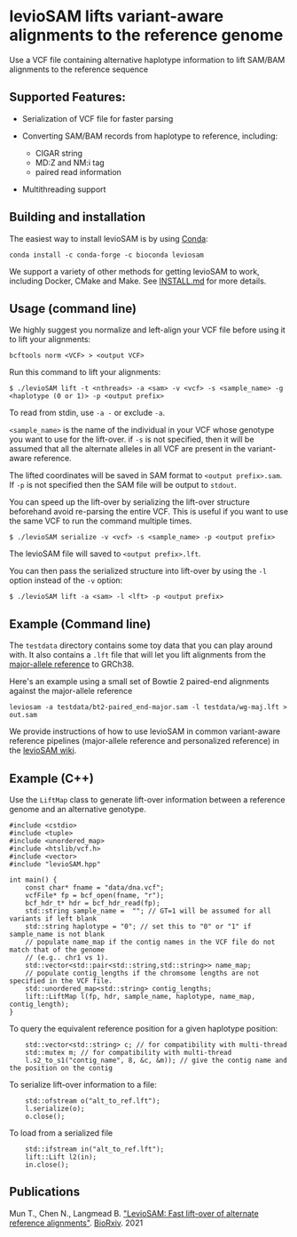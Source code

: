 # levioSAM lifts variant-aware alignments to the reference genome

Use a VCF file containing alternative haplotype information to lift SAM/BAM alignments
to the reference sequence


## Supported Features:

- Serialization of VCF file for faster parsing

- Converting SAM/BAM records from haplotype to reference, including:
    - CIGAR string
    - MD:Z and NM:i tag
    - paired read information

- Multithreading support

## Building and installation

The easiest way to install levioSAM is by using [Conda](https://docs.conda.io/en/latest/):

```
conda install -c conda-forge -c bioconda leviosam
```

We support a variety of other methods for getting levioSAM to work, including Docker, CMake and Make. See
[INSTALL.md](INSTALL.md) for more details.

## Usage (command line)

We highly suggest you normalize and left-align your VCF file before using it to lift your alignments:
```
bcftools norm <VCF> > <output VCF>
```

Run this command to lift your alignments:
```
$ ./levioSAM lift -t <nthreads> -a <sam> -v <vcf> -s <sample_name> -g <haplotype (0 or 1)> -p <output prefix>
```
To read from stdin, use `-a -` or exclude `-a`.

`<sample_name>` is the name of the individual in your VCF whose genotype you want to use for the lift-over.
if `-s` is not specified, then it will be assumed that all the alternate alleles in all VCF are present in the variant-aware
reference.

The lifted coordinates will be saved in SAM format to `<output prefix>.sam`. If `-p` is not specified then the SAM file
will be output to `stdout`.

You can speed up the lift-over by serializing the lift-over structure beforehand avoid re-parsing the entire VCF. This
is useful if you want to use the same VCF to run the command multiple times.
```
$ ./levioSAM serialize -v <vcf> -s <sample_name> -p <output prefix>
```
The levioSAM file will saved to `<output prefix>.lft`.

You can then pass the serialized structure into lift-over by using the `-l` option instead of the `-v` option:
```
$ ./levioSAM lift -a <sam> -l <lft> -p <output prefix>
```


## Example (Command line)

The `testdata` directory contains some toy data that you can play around with. It also
contains a `.lft` file that will let you lift alignments from the [major-allele reference](https://doi.org/10.1371/journal.pgen.1002280) to GRCh38.

Here's an example using a small set of Bowtie 2 paired-end alignments against the major-allele reference

```
leviosam -a testdata/bt2-paired_end-major.sam -l testdata/wg-maj.lft > out.sam
```

We provide instructions of how to use levioSAM in common variant-aware reference pipelines (major-allele reference and personalized reference) in the [levioSAM wiki](https://github.com/alshai/levioSAM/wiki/Alignment-with-variant-aware-reference-genomes).

## Example (C++)

Use the `LiftMap` class to generate lift-over information between a reference genome and an alternative genotype.

```
#include <cstdio>
#include <tuple>
#include <unordered_map>
#include <htslib/vcf.h>
#include <vector>
#include "levioSAM.hpp"

int main() {
    const char* fname = "data/dna.vcf";
    vcfFile* fp = bcf_open(fname, "r");
    bcf_hdr_t* hdr = bcf_hdr_read(fp);
    std::string sample_name =  ""; // GT=1 will be assumed for all variants if left blank
    std::string haplotype = "0"; // set this to "0" or "1" if sample_name is not blank
    // populate name_map if the contig names in the VCF file do not match that of the genome
    // (e.g.. chr1 vs 1).
    std::vector<std::pair<std::string,std::string>> name_map;
    // populate contig_lengths if the chromsome lengths are not specified in the VCF file.
    std::unordered_map<std::string> contig_lengths;
    lift::LiftMap l(fp, hdr, sample_name, haplotype, name_map, contig_length);
}
```

To query the equivalent reference position for a given haplotype position:

```
    std::vector<std::string> c; // for compatibility with multi-thread
    std::mutex m; // for compatibility with multi-thread
    l.s2_to_s1("contig_name", 8, &c, &m)); // give the contig name and the position on the contig
```

To serialize lift-over information to a file:

```
    std::ofstream o("alt_to_ref.lft");
    l.serialize(o);
    o.close();
```

To load from a serialized file

```
    std::ifstream in("alt_to_ref.lft");
    lift::Lift l2(in);
    in.close();
```

## Publications

Mun T., Chen N., Langmead B. ["LevioSAM: Fast lift-over of alternate reference alignments"](https://doi.org/10.1101/2021.02.05.429867). [BioRxiv](https://www.biorxiv.org/). 2021
